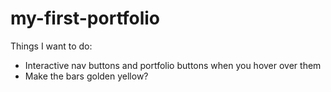 # my-first-portfolio

Things I want to do:
- Interactive nav buttons and portfolio buttons when you hover over them
- Make the bars golden yellow?